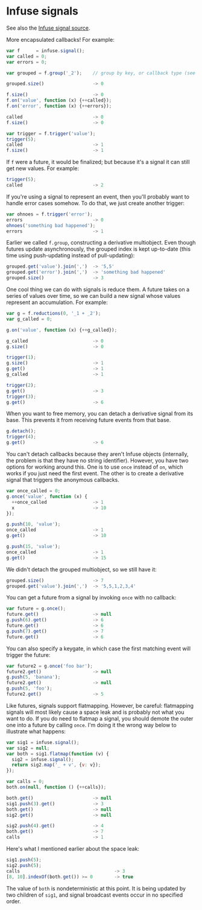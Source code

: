 # Infuse signals

See also the [Infuse signal source](signal-src.md).

More encapsulated callbacks! For example:

```js
var f      = infuse.signal();
var called = 0;
var errors = 0;
```

```js
var grouped = f.group('_2');    // group by key, or callback type (see below)
```

```js
grouped.size()                  -> 0
```

```js
f.size()                        -> 0
f.on('value', function (x) {++called});
f.on('error', function (x) {++errors});
```

```js
called                          -> 0
f.size()                        -> 0
```

```js
var trigger = f.trigger('value');
trigger(5);
called                          -> 1
f.size()                        -> 1
```

If `f` were a future, it would be finalized; but because it's a signal it can
still get new values. For example:

```js
trigger(5);
called                          -> 2
```

If you're using a signal to represent an event, then you'll probably want to
handle error cases somehow. To do that, we just create another trigger:

```js
var ohnoes = f.trigger('error');
errors                          -> 0
ohnoes('something bad happened');
errors                          -> 1
```

Earlier we called `f.group`, constructing a derivative multiobject. Even though
futures update asynchronously, the grouped index is kept up-to-date (this time
using push-updating instead of pull-updating):

```js
grouped.get('value').join(',')  -> '5,5'
grouped.get('error').join(',')  -> 'something bad happened'
grouped.size()                  -> 3
```

One cool thing we can do with signals is reduce them. A future takes on a
series of values over time, so we can build a new signal whose values represent
an accumulation. For example:

```js
var g = f.reductions(0, '_1 + _2');
var g_called = 0;
```

```js
g.on('value', function (x) {++g_called});
```

```js
g_called                        -> 0
g.size()                        -> 0
```

```js
trigger(1);
g.size()                        -> 1
g.get()                         -> 1
g_called                        -> 1
```

```js
trigger(2);
g.get()                         -> 3
trigger(3);
g.get()                         -> 6
```

When you want to free memory, you can detach a derivative signal from its base.
This prevents it from receiving future events from that base.

```js
g.detach();
trigger(4);
g.get()                         -> 6
```

You can't detach callbacks because they aren't Infuse objects (internally, the
problem is that they have no string identifier). However, you have two options
for working around this. One is to use `once` instead of `on`, which works if
you just need the first event. The other is to create a derivative signal that
triggers the anonymous callbacks.

```js
var once_called = 0;
g.once('value', function (x) {
  ++once_called                 -> 1
  x                             -> 10
});
```

```js
g.push(10, 'value');
once_called                     -> 1
g.get()                         -> 10
```

```js
g.push(15, 'value');
once_called                     -> 1
g.get()                         -> 15
```

We didn't detach the grouped multiobject, so we still have it:

```js
grouped.size()                  -> 7
grouped.get('value').join(',')  -> '5,5,1,2,3,4'
```

You can get a future from a signal by invoking `once` with no callback:

```js
var future = g.once();
future.get()                    -> null
g.push(6).get()                 -> 6
future.get()                    -> 6
g.push(7).get()                 -> 7
future.get()                    -> 6
```

You can also specify a keygate, in which case the first matching event will
trigger the future:

```js
var future2 = g.once('foo bar');
future2.get()                   -> null
g.push(5, 'banana');
future2.get()                   -> null
g.push(5, 'foo');
future2.get()                   -> 5
```

Like futures, signals support flatmapping. However, be careful: flatmapping
signals will most likely cause a space leak and is probably not what you want
to do. If you do need to flatmap a signal, you should demote the outer one into
a future by calling `once`. I'm doing it the wrong way below to illustrate what
happens:

```js
var sig1 = infuse.signal();
var sig2 = null;
var both = sig1.flatmap(function (v) {
  sig2 = infuse.signal();
  return sig2.map('_ + v', {v: v});
});
```

```js
var calls = 0;
both.on(null, function () {++calls});
```

```js
both.get()                      -> null
sig1.push(3).get()              -> 3
both.get()                      -> null
sig2.get()                      -> null
```

```js
sig2.push(4).get()              -> 4
both.get()                      -> 7
calls                           -> 1
```

Here's what I mentioned earlier about the space leak:

```js
sig1.push(5);
sig2.push(5);
calls                                   -> 3
[8, 10].indexOf(both.get()) >= 0        -> true
```

The value of `both` is nondeterministic at this point. It is being updated by
two children of `sig1`, and signal broadcast events occur in no specified
order.

